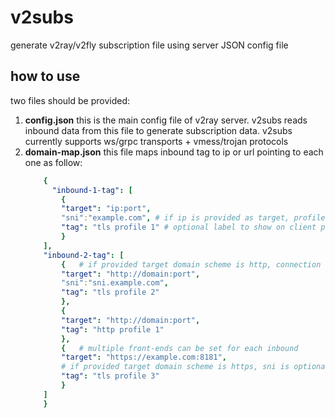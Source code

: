 
# v2subs

generate v2ray/v2fly subscription file using server JSON config file

  

## how to use

two files should be provided:

 1. **config.json**
	this is the main config file of v2ray server. v2subs reads inbound data from this file to generate subscription data.
	v2subs currently supports ws/grpc transports + vmess/trojan protocols
2. **domain-map.json**
	this file maps inbound tag to ip or url pointing to each one as follow:
	```yaml
		{
		  "inbound-1-tag": [
            {
            "target": "ip:port",
            "sni":"example.com", # if ip is provided as target, profile wouldn't set tls, unless sni provided
            "tag": "tls profile 1" # optional label to show on client profile
            }
        ],
        "inbound-2-tag": [
            {  	# if provided target domain scheme is http, connection wouldn't set tls, unless sni provided
            "target": "http://domain:port",
            "sni":"sni.example.com",
            "tag": "tls profile 2" 
            },
            {  
            "target": "http://domain:port",
            "tag": "http profile 1" 
            },
            { 	# multiple front-ends can be set for each inbound
            "target": "https://example.com:8181",
            # if provided target domain scheme is https, sni is optional
            "tag": "tls profile 3"
            }
        ]
        }
	```
